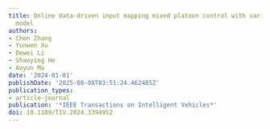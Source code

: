 ```yaml
---
title: Online data-driven input mapping mixed platoon control with variable order
  model
authors:
- Chen Zhang
- Yunwen Xu
- Dewei Li
- Shaoying He
- Aoyun Ma
date: '2024-01-01'
publishDate: '2025-08-08T03:51:24.462485Z'
publication_types:
- article-journal
publication: '*IEEE Transactions on Intelligent Vehicles*'
doi: 10.1109/TIV.2024.3394952
---
```

